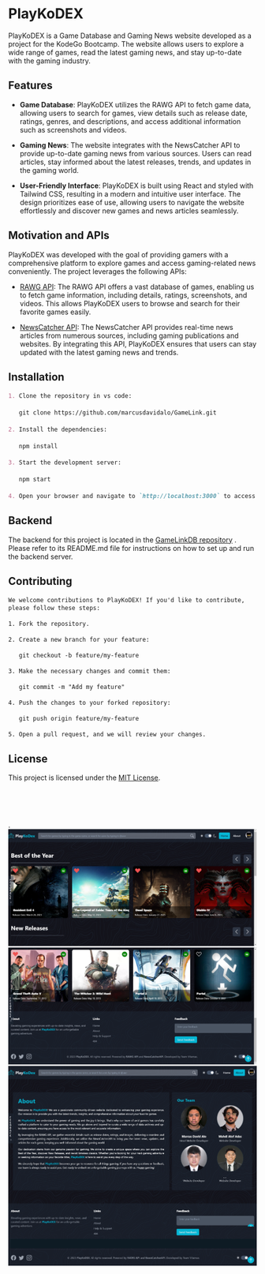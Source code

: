 # PlayKoDEX

PlayKoDEX is a Game Database and Gaming News website developed as a project for the KodeGo Bootcamp. The website allows users to explore a wide range of games, read the latest gaming news, and stay up-to-date with the gaming industry.

## Features

- **Game Database**: PlayKoDEX utilizes the RAWG API to fetch game data, allowing users to search for games, view details such as release date, ratings, genres, and descriptions, and access additional information such as screenshots and videos.

- **Gaming News**: The website integrates with the NewsCatcher API to provide up-to-date gaming news from various sources. Users can read articles, stay informed about the latest releases, trends, and updates in the gaming world.

- **User-Friendly Interface**: PlayKoDEX is built using React and styled with Tailwind CSS, resulting in a modern and intuitive user interface. The design prioritizes ease of use, allowing users to navigate the website effortlessly and discover new games and news articles seamlessly.

## Motivation and APIs

PlayKoDEX was developed with the goal of providing gamers with a comprehensive platform to explore games and access gaming-related news conveniently. The project leverages the following APIs:

- [RAWG API](https://rawg.io/apidocs): The RAWG API offers a vast database of games, enabling us to fetch game information, including details, ratings, screenshots, and videos. This allows PlayKoDEX users to browse and search for their favorite games easily.

- [NewsCatcher API](https://newscatcherapi.com/): The NewsCatcher API provides real-time news articles from numerous sources, including gaming publications and websites. By integrating this API, PlayKoDEX ensures that users can stay updated with the latest gaming news and trends.

## Installation

```md
1. Clone the repository in vs code:

   git clone https://github.com/marcusdavidalo/GameLink.git

2. Install the dependencies:

   npm install

3. Start the development server:

   npm start

4. Open your browser and navigate to `http://localhost:3000` to access PlayKoDEX.
```

## Backend

The backend for this project is located in the [GameLinkDB repository](https://github.com/marcusdavidalo/GameLinkDB)
. Please refer to its README.md file for instructions on how to set up and run the backend server.

## Contributing

```
We welcome contributions to PlayKoDEX! If you'd like to contribute, please follow these steps:

1. Fork the repository.

2. Create a new branch for your feature:

   git checkout -b feature/my-feature

3. Make the necessary changes and commit them:

   git commit -m "Add my feature"

4. Push the changes to your forked repository:

   git push origin feature/my-feature

5. Open a pull request, and we will review your changes.
```

## License

This project is licensed under the [MIT License](LICENSE).

<br>
<br>
<br>
 
. 
![Screenshot](./picture/3.png)
![Screenshot](./picture/2.png)
![Screenshot](./picture/1.png)
